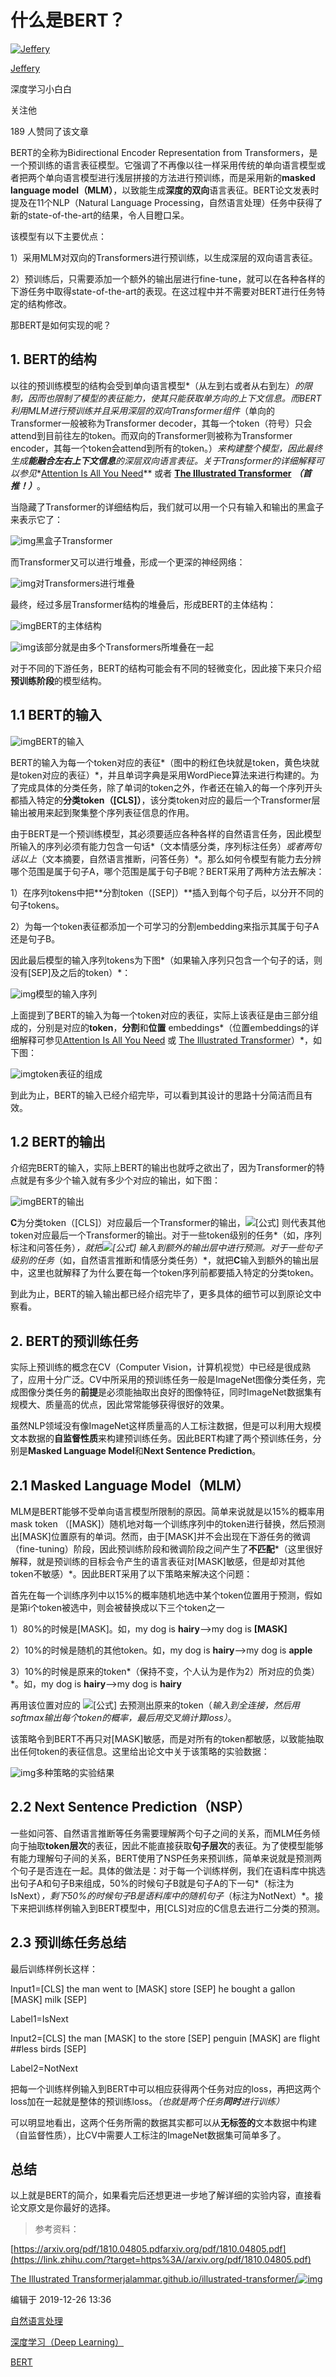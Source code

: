 # 什么是BERT？

[![Jeffery](https://pic2.zhimg.com/v2-b63c11b1139fa3b226fb3aa13afffdcb_xs.jpg?source=172ae18b)](https://www.zhihu.com/people/li-jun-feng-52-58)

[Jeffery](https://www.zhihu.com/people/li-jun-feng-52-58)

深度学习小白白

关注他

189 人赞同了该文章

BERT的全称为Bidirectional Encoder Representation from Transformers，是一个预训练的语言表征模型。它强调了不再像以往一样采用传统的单向语言模型或者把两个单向语言模型进行浅层拼接的方法进行预训练，而是采用新的**masked language model（MLM）**，以致能生成**深度的双向**语言表征。BERT论文发表时提及在11个NLP（Natural Language Processing，自然语言处理）任务中获得了新的state-of-the-art的结果，令人目瞪口呆。

该模型有以下主要优点：

1）采用MLM对双向的Transformers进行预训练，以生成深层的双向语言表征。

2）预训练后，只需要添加一个额外的输出层进行fine-tune，就可以在各种各样的下游任务中取得state-of-the-art的表现。在这过程中并不需要对BERT进行任务特定的结构修改。

那BERT是如何实现的呢？

## 1. BERT的结构

以往的预训练模型的结构会受到单向语言模型*（从左到右或者从右到左）*的限制，因而也限制了模型的表征能力，使其只能获取单方向的上下文信息。而BERT利用MLM进行预训练并且采用深层的双向Transformer组件*（单向的Transformer一般被称为Transformer decoder，其每一个token（符号）只会attend到目前往左的token。而双向的Transformer则被称为Transformer encoder，其每一个token会attend到所有的token。）*来构建整个模型，因此最终生成**能融合左右上下文信息**的深层双向语言表征。关于Transformer的详细解释可以参见**[Attention Is All You Need](https://link.zhihu.com/?target=https%3A//arxiv.org/abs/1706.03762)** 或者 **[The Illustrated Transformer](https://link.zhihu.com/?target=https%3A//jalammar.github.io/illustrated-transformer/)** ***（首推！）***。

当隐藏了Transformer的详细结构后，我们就可以用一个只有输入和输出的黑盒子来表示它了：

![img](https://pic1.zhimg.com/80/v2-2f4e0469fbb15ab3791888e5eba66cb4_1440w.jpg)黑盒子Transformer

而Transformer又可以进行堆叠，形成一个更深的神经网络：

![img](https://pic1.zhimg.com/80/v2-3206310dd24e189a0580f8ab38e07424_1440w.jpg)对Transformers进行堆叠

最终，经过多层Transformer结构的堆叠后，形成BERT的主体结构：

![img](https://pic3.zhimg.com/80/v2-f0618dc2c2f62bd8d71c2195947be1d6_1440w.jpg)BERT的主体结构

![img](https://pic3.zhimg.com/80/v2-102728d6cf40fb22febd01d63dd1d7da_1440w.jpg)该部分就是由多个Transformers所堆叠在一起

对于不同的下游任务，BERT的结构可能会有不同的轻微变化，因此接下来只介绍**预训练阶段**的模型结构。

## **1.1 BERT的输入**

![img](https://pic2.zhimg.com/80/v2-3d2a72e246eb12cf605726ce7b6fbf59_1440w.jpg)BERT的输入

BERT的输入为每一个token对应的表征*（图中的粉红色块就是token，黄色块就是token对应的表征）*，并且单词字典是采用WordPiece算法来进行构建的。为了完成具体的分类任务，除了单词的token之外，作者还在输入的每一个序列开头都插入特定的**分类token（[CLS]）**，该分类token对应的最后一个Transformer层输出被用来起到聚集整个序列表征信息的作用。

由于BERT是一个预训练模型，其必须要适应各种各样的自然语言任务，因此模型所输入的序列必须有能力包含一句话*（文本情感分类，序列标注任务）*或者两句话以上*（文本摘要，自然语言推断，问答任务）*。那么如何令模型有能力去分辨哪个范围是属于句子A，哪个范围是属于句子B呢？BERT采用了两种方法去解决：

1）在序列tokens中把**分割token（[SEP]）**插入到每个句子后，以分开不同的句子tokens。

2）为每一个token表征都添加一个可学习的分割embedding来指示其属于句子A还是句子B。

因此最后模型的输入序列tokens为下图*（如果输入序列只包含一个句子的话，则没有[SEP]及之后的token）*：

![img](https://pic1.zhimg.com/80/v2-a12ee6f717cc8312c43d140eb173def8_1440w.jpg)模型的输入序列

上面提到了BERT的输入为每一个token对应的表征，实际上该表征是由三部分组成的，分别是对应的**token**，**分割**和**位置** embeddings*（位置embeddings的详细解释可参见[Attention Is All You Need](https://link.zhihu.com/?target=https%3A//arxiv.org/abs/1706.03762) 或 [The Illustrated Transformer](https://link.zhihu.com/?target=https%3A//jalammar.github.io/illustrated-transformer/)）*，如下图：

![img](https://pic1.zhimg.com/80/v2-ee823df66560850baa34128af76a6334_1440w.jpg)token表征的组成

到此为止，BERT的输入已经介绍完毕，可以看到其设计的思路十分简洁而且有效。

## 1.2 BERT的输出

介绍完BERT的输入，实际上BERT的输出也就呼之欲出了，因为Transformer的特点就是有多少个输入就有多少个对应的输出，如下图：

![img](https://pic3.zhimg.com/80/v2-7e0666db23ec2c29358cc89e2f823a06_1440w.png)BERT的输出

**C**为分类token（[CLS]）对应最后一个Transformer的输出，![[公式]](https://www.zhihu.com/equation?tex=T_i) 则代表其他token对应最后一个Transformer的输出。对于一些token级别的任务*（如，序列标注和问答任务）*，就把![[公式]](https://www.zhihu.com/equation?tex=T_i) 输入到额外的输出层中进行预测。对于一些句子级别的任务*（如，自然语言推断和情感分类任务）*，就把**C**输入到额外的输出层中，这里也就解释了为什么要在每一个token序列前都要插入特定的分类token。

到此为止，BERT的输入输出都已经介绍完毕了，更多具体的细节可以到原论文中察看。

## 2. BERT的预训练任务

实际上预训练的概念在CV（Computer Vision，计算机视觉）中已经是很成熟了，应用十分广泛。CV中所采用的预训练任务一般是ImageNet图像分类任务，完成图像分类任务的**前提**是必须能抽取出良好的图像特征，同时ImageNet数据集有规模大、质量高的优点，因此常常能够获得很好的效果。

虽然NLP领域没有像ImageNet这样质量高的人工标注数据，但是可以利用大规模文本数据的**自监督性质**来构建预训练任务。因此BERT构建了两个预训练任务，分别是**Masked Language Model**和**Next Sentence Prediction**。

## 2.1 Masked Language Model（MLM）

MLM是BERT能够不受单向语言模型所限制的原因。简单来说就是以15%的概率用mask token （[MASK]）随机地对每一个训练序列中的token进行替换，然后预测出[MASK]位置原有的单词。然而，由于[MASK]并不会出现在下游任务的微调（fine-tuning）阶段，因此预训练阶段和微调阶段之间产生了**不匹配***（这里很好解释，就是预训练的目标会令产生的语言表征对[MASK]敏感，但是却对其他token不敏感）*。因此BERT采用了以下策略来解决这个问题：

首先在每一个训练序列中以15%的概率随机地选中某个token位置用于预测，假如是第i个token被选中，则会被替换成以下三个token之一

1）80%的时候是[MASK]。如，my dog is **hairy**——>my dog is **[MASK]**

2）10%的时候是随机的其他token。如，my dog is **hairy**——>my dog is **apple**

3）10%的时候是原来的token*（保持不变，个人认为是作为2）所对应的负类）*。如，my dog is **hairy**——>my dog is **hairy**

再用该位置对应的 ![[公式]](https://www.zhihu.com/equation?tex=T_i) 去预测出原来的token（*输入到全连接，然后用softmax输出每个token的概率，最后用交叉熵计算loss）*。

该策略令到BERT不再只对[MASK]敏感，而是对所有的token都敏感，以致能抽取出任何token的表征信息。这里给出论文中关于该策略的实验数据：

![img](https://pic3.zhimg.com/80/v2-c8167e6b04726abe4421667abd027c3e_1440w.jpg)多种策略的实验结果

## 2.2 Next Sentence Prediction（NSP）

一些如问答、自然语言推断等任务需要理解两个句子之间的关系，而MLM任务倾向于抽取**token层次**的表征，因此不能直接获取**句子层次**的表征。为了使模型能够有能力理解句子间的关系，BERT使用了NSP任务来预训练，简单来说就是预测两个句子是否连在一起。具体的做法是：对于每一个训练样例，我们在语料库中挑选出句子A和句子B来组成，50%的时候句子B就是句子A的下一句*（标注为IsNext）*，剩下50%的时候句子B是语料库中的随机句子*（标注为NotNext）*。接下来把训练样例输入到BERT模型中，用[CLS]对应的C信息去进行二分类的预测。

## 2.3 预训练任务总结

最后训练样例长这样：

Input1=[CLS] the man went to [MASK] store [SEP] he bought a gallon [MASK] milk [SEP]

Label1=IsNext

Input2=[CLS] the man [MASK] to the store [SEP] penguin [MASK] are flight ##less birds [SEP]

Label2=NotNext

把每一个训练样例输入到BERT中可以相应获得两个任务对应的loss，再把这两个loss加在一起就是整体的预训练loss。*（也就是两个任务**同时**进行训练）*

可以明显地看出，这两个任务所需的数据其实都可以从**无标签的**文本数据中构建（自监督性质），比CV中需要人工标注的ImageNet数据集可简单多了。

## 总结

以上就是BERT的简介，如果看完后还想更进一步地了解详细的实验内容，直接看论文原文是你最好的选择。

> 参考资料：

[https://arxiv.org/pdf/1810.04805.pdfarxiv.org/pdf/1810.04805.pdf](https://link.zhihu.com/?target=https%3A//arxiv.org/pdf/1810.04805.pdf)

[The Illustrated Transformerjalammar.github.io/illustrated-transformer/![img](https://pic2.zhimg.com/v2-02a726e225f7010356c7d65bfb3ee8d5_180x120.jpg)](https://link.zhihu.com/?target=https%3A//jalammar.github.io/illustrated-transformer/)



编辑于 2019-12-26 13:36

[自然语言处理](https://www.zhihu.com/topic/19560026)

[深度学习（Deep Learning）](https://www.zhihu.com/topic/19813032)

[BERT](https://www.zhihu.com/topic/20743626)